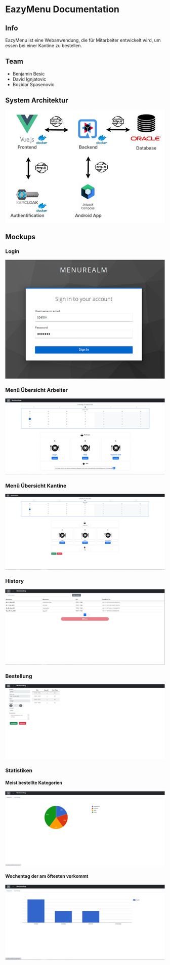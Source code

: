 # EazyMenu Documentation

## Info 

EazyMenu ist eine Webanwendung, die für Mitarbeiter entwickelt wird, um essen bei einer Kantine zu bestellen.

## Team

* Benjamin Besic
* David Ignjatovic
* Bozidar Spasenovic




## System Architektur

![sys-arc](images/sys-arc.JPG)

## Mockups

### Login

![login](images/login.JPEG)

### Menü Übersicht Arbeiter


![übersicht](images/main-worker.jpeg)

### Menü Übersicht Kantine

![übersicht](images/main-kantine.jpeg)

### History

![history](images/history.jpeg)

### Bestellung

![history](images/order.jpeg)

### Statistiken 

#### Meist bestellte Kategorien

![history](images/stat1.jpeg)

#### Wochentag der am öftesten vorkommt

![history](images/stat2.jpeg)




